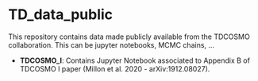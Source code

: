 # TD_data_public

This repository contains data made publicly available from the TDCOSMO collaboration. This can be jupyter notebooks, MCMC chains, ... 

- **TDCOSMO_I**: Contains Jupyter Notebook associated to Appendix B of TDCOSMO I paper (Millon et al. 2020 - arXiv:1912.08027). 
 

